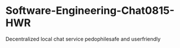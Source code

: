 # Software-Engineering-Chat0815-HWR

Decentralized local chat service pedophilesafe and userfriendly 
